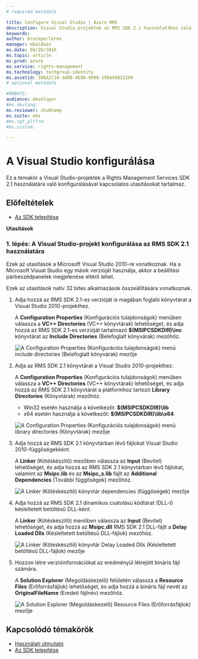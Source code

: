 ```yaml
---
# required metadata

title: Configure Visual Studio | Azure RMS
description: Visual Studio projektek az RMS SDK 2.1 használatához való konfigurálására vonatkozó utasítások.
keywords:
author: bruceperlerms
manager: mbaldwin
ms.date: 04/28/2016
ms.topic: article
ms.prod: azure
ms.service: rights-management
ms.technology: techgroup-identity
ms.assetid: 396A2C19-3A00-4E9A-9088-198A48B15289
# optional metadata

#ROBOTS:
audience: developer
#ms.devlang:
ms.reviewer: shubhamp
ms.suite: ems
#ms.tgt_pltfrm:
#ms.custom:

---
```


# A Visual Studio konfigurálása

Ez a témakör a Visual Studio-projektek a Rights Management Services SDK 2.1 használatára való konfigurálásával kapcsolatos utasításokat tartalmaz.

## Előfeltételek

-   [Az SDK telepítése](create-your-first-rights-aware-application.md)

**Utasítások**

### 1. lépés: A Visual Studio-projekt konfigurálása az RMS SDK 2.1 használatára

Ezek az utasítások a Microsoft Visual Studio 2010-re vonatkoznak. Ha a Microsoft Visual Studio egy másik verzióját használja, akkor a beállítási párbeszédpanelek megjelenése eltérő lehet.

Ezek az utasítások natív 32 bites alkalmazások összeállítására vonatkoznak.

1.  Adja hozzá az RMS SDK 2.1-es verzióját is magában foglaló könyvtárat a Visual Studio 2010-projekthez.

    A **Configuration Properties** (Konfigurációs tulajdonságok) menüben válassza a **VC++ Directories** (VC++ könyvtárak) lehetőséget, és adja hozzá az RMS SDK 2.1-es verzióját tartalmazó **$(MSIPCSDKDIR)\\inc** könyvtárat az **Include Directories** (Belefoglalt könyvárak) mezőhöz.

    ![A Configuration Properties (Konfigurációs tulajdonságok) menü include directories (Belefoglalt könyvárak) mezője](../media/include_directories.png)

2.  Adja az RMS SDK 2.1 könyvtárat a Visual Studio 2010-projekthez.

    A **Configuration Properties** (Konfigurációs tulajdonságok) menüben válassza a **VC++ Directories** (VC++ könyvtárak) lehetőséget, és adja hozzá az RMS SDK 2.1 könyvtárat a platformhoz tartozó **Library Directories** (Könyvtárak) mezőhöz.

    -   Win32 esetén használja a következőt: **$(MSIPCSDKDIR)\\lib**
    -   x64 esetén használja a következőt: **$(MSIPCSDKDIR)\\lib\\x64**

    ![A Configuration Properties (Konfigurációs tulajdonságok) menü library directories (Könyvtárak) mezője](../media/library_directories.png)

3.  Adja hozzá az RMS SDK 2.1 könyvtárban lévő fájlokat Visual Studio 2010-függőségekként.

    A **Linker** (Kötéskészítő) mezőben válassza az **Input** (Bevitel) lehetőséget, és adja hozzá az RMS SDK 2.1 könyvtárban lévő fájlokat, valamint az **Msipc.lib** és az **Msipc\_s.lib** fájlt az **Additional Dependencies** (További függőségek) mezőhöz.

    ![A Linker (Kötéskészítő) könyvtár dependencies (függőségek) mezője](../media/additional_dependencies.png)

4.  Adja hozzá az RMS SDK 2.1 dinamikus csatolású kódtárat (DLL-t) késleltetett betöltésű DLL-ként.

    A **Linker** (Kötéskészítő) menőben válassza az **Input** (Bevitel) lehetőséget, és adja hozzá az **Msipc.dll** RMS SDK 2.1 DLL-fájlt a **Delay Loaded Dlls** (Késleltetett betöltésű DLL-fájlok) mezőhöz.

    ![A Linker (Kötéskészítő) könyvtár Delay Loaded Dlls (Késleltetett betöltésű DLL-fájlok) mezője](../media/delay_loaded.png)

5.  Hozzon létre verzióinformációkat az eredményül létrejött bináris fájl számára.

    A **Solution Explorer** (Megoldáskezelő) felületén válassza a **Resource Files** (Erőforrásfájlok) lehetőséget, és adja hozzá a bináris fájl nevét az **OriginalFileName** (Eredeti fájlnév) mezőhöz.

    ![A Solution Explorer (Megoldáskezelő) Resource Files (Erőforrásfájlok) mezője](../media/original_file_name.png)

## Kapcsolódó témakörök

* [Használati útmutató](how-to-use-msipc.md)
* [Az SDK telepítése](create-your-first-rights-aware-application.md)
 

 





<!--HONumber=Apr16_HO4-->


